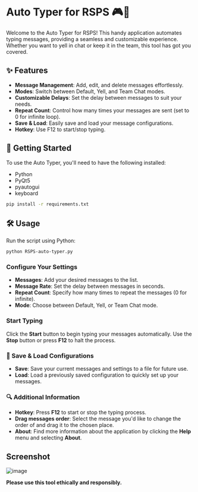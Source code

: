 # Auto Typer for RSPS 🎮💬

Welcome to the Auto Typer for RSPS! This handy application automates typing messages, providing a seamless and customizable experience. Whether you want to yell in chat or keep it in the team, this tool has got you covered.

## ✨ Features

- **Message Management**: Add, edit, and delete messages effortlessly.
- **Modes**: Switch between Default, Yell, and Team Chat modes.
- **Customizable Delays**: Set the delay between messages to suit your needs.
- **Repeat Count**: Control how many times your messages are sent (set to 0 for infinite loop).
- **Save & Load**: Easily save and load your message configurations.
- **Hotkey**: Use F12 to start/stop typing.

## 🚀 Getting Started

To use the Auto Typer, you'll need to have the following installed:

- Python
- PyQt5
- pyautogui
- keyboard

 ```sh
pip install -r requirements.txt
```

## 🛠️ Usage

Run the script using Python:

```sh
python RSPS-auto-typer.py
```

### Configure Your Settings

- **Messages**: Add your desired messages to the list.
- **Message Rate**: Set the delay between messages in seconds.
- **Repeat Count**: Specify how many times to repeat the messages (0 for infinite).
- **Mode**: Choose between Default, Yell, or Team Chat mode.

### Start Typing

Click the **Start** button to begin typing your messages automatically. Use the **Stop** button or press **F12** to halt the process.

### 📂 Save & Load Configurations

- **Save**: Save your current messages and settings to a file for future use.
- **Load**: Load a previously saved configuration to quickly set up your messages.

### 🔍 Additional Information

- **Hotkey**: Press **F12** to start or stop the typing process.
- **Drag messages order**: Select the message you'd like to change the order of and drag it to the chosen place.
- **About**: Find more information about the application by clicking the **Help** menu and selecting **About**.

## Screenshot
![image](https://github.com/KristjanPikhof/RSPS-Auto-Typer-bot/assets/60576985/d40b323d-86ca-4fb2-ac5e-dce862f432c9)


**Please use this tool ethically and responsibly.**

